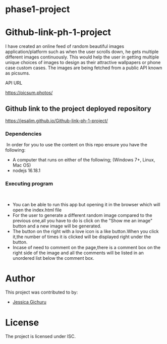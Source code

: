 # phase1-project
# Github-link-ph-1-project
I have created an online feed of random beautiful images application/platform such as when the user scrolls down, he gets multiple different images continuously. This would help the user in getting multiple unique choices of images to design as their attractive wallpapers or phone case custom cases.
The images are being fetched from a public API known as picsums.


API URL

https://picsum.photos/

## Github link to the project deployed repository

https://jesalim.github.io/Github-link-ph-1-project/

### Dependencies
​
In order for you to use the content on this repo ensure you have the following:
​
* A computer that runs on either of the following; (Windows 7+, Linux, Mac OS)
* nodejs 16.18.1

### Executing program
​
* You can be able to run this app but opening it in the browser which will open the index.html file 
* For the user to generate a different random image compared to the previous one,all you have to do is click on the "Show me an image" button and a new image will be generated.
* The button on the right with a love icon is a like button.When you click it,the number of times it is clicked will be displayed right under the button.
* Incase of need to comment on the page,there is a comment box on the right side of the image and all the comments will be listed in an unordered list below the comment box.


# Author
This project was contributed to by:
- [Jessica Gichuru](https://github.com/Jesalim)
​
# License
The project is licensed under ISC.
​
